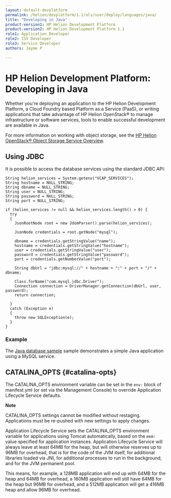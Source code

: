 ```yaml
---
layout: default-devplatform
permalink: /helion/devplatform/1.1/als/user/deploy/languages/java/
title: "Developing in Java"
product-version1: HP Helion Development Platform
product-version2: HP Helion Development Platform 1.1
role1: Application Developer 
role2: ISV Developer
role3: Service Developer
authors: Jayme P

---
```

<!--PUBLISHED-->

# HP Helion Development Platform: Developing in Java[](#java "Permalink to this headline")

Whether you're deploying an application to the HP Helion Development Platform, a Cloud Foundry based Platform as a Service (PaaS), or writing applications that take advantage of HP Helion OpenStack&reg; to manage infrastructure or software services, tools to enable successful development are available in Java.

For more information on working with object storage, 
see the [HP Helion OpenStack&reg; Object Storage Service Overview](/helion/openstack/services/object/overview/).

## Using JDBC[](#using-jdbc "Permalink to this headline")

It is possible to access the database services using the standard JDBC
API:

    String helion_services = System.getenv("VCAP_SERVICES");
    String hostname = NULL_STRING;
    String dbname = NULL_STRING;
    String user = NULL_STRING;
    String password = NULL_STRING;
    String port = NULL_STRING;

    if (helion_services != null && helion_services.length() > 0) {
      try
      {
        JsonRootNode root = new JdomParser().parse(helion_services);

        JsonNode credentials = root.getNode("mysql");

        dbname = credentials.getStringValue("name");
        hostname = credentials.getStringValue("hostname");
        user = credentials.getStringValue("user");
        password = credentials.getStringValue("password");
        port = credentials.getNumberValue("port");

        String dbUrl = "jdbc:mysql://" + hostname + ":" + port + "/" + dbname;

        Class.forName("com.mysql.jdbc.Driver");
        Connection connection = DriverManager.getConnection(dbUrl, user, password);
        return connection;

      }
      catch (Exception e)
      {
        throw new SQLException(e);
      }
    }

### Example[](#example "Permalink to this headline")

The [Java database sample](/helion/devplatform/workbook/database/java/) sample
demonstrates a simple Java application using a MySQL service.

## CATALINA\_OPTS {#catalina-opts}

The CATALINA\_OPTS environment variable can be set in the
`env:` block of manifest.yml (or set via the
Management Console) to override Application Lifecycle Service defaults.

**Note**

CATALINA\_OPTS settings cannot be modified without restaging.
Applications must be re-pushed with new settings to apply changes.

Application Lifecycle Service sets the CATALINA\_OPTS environment variable for applications
using Tomcat automatically, based on the `mem:`
value specified for application instances. Application Lifecycle Service will always leave at
least 64MB for the heap, but will otherwise reserves up to 96MB for
overhead, that is for the code of the JVM itself, for additional
libraries loaded via JNI, for additional processes to run in the
background, and for the JVM permanent pool.

This means, for example, a 128MB application will end up with 64MB for
the heap and 64MB for overhead, a 160MB application will still have 64MB
for the heap but 96MB for overhead, and a 512MB application will get a
416MB heap and allow 96MB for overhead.

